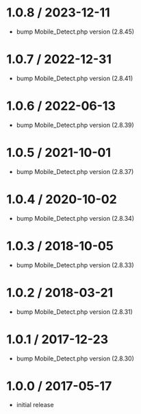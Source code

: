 1.0.8 / 2023-12-11
==================

* bump Mobile_Detect.php version (2.8.45)

1.0.7 / 2022-12-31
==================

* bump Mobile_Detect.php version (2.8.41)

1.0.6 / 2022-06-13
==================

* bump Mobile_Detect.php version (2.8.39)

1.0.5 / 2021-10-01
==================

* bump Mobile_Detect.php version (2.8.37)

1.0.4 / 2020-10-02
==================

* bump Mobile_Detect.php version (2.8.34)

1.0.3 / 2018-10-05
==================

* bump Mobile_Detect.php version (2.8.33)

1.0.2 / 2018-03-21
==================

* bump Mobile_Detect.php version (2.8.31)

1.0.1 / 2017-12-23
==================

* bump Mobile_Detect.php version (2.8.30)

1.0.0 / 2017-05-17
==================

* initial release

